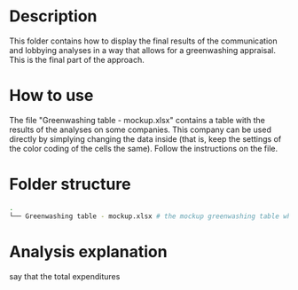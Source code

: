 # Description
This folder contains how to display the final results of the communication and lobbying analyses in a way that allows for a greenwashing appraisal. This is the final part of the approach.

# How to use
The file "Greenwashing table - mockup.xlsx" contains a table with the results of the analyses on some companies. This company can be used directly by simplying changing the data inside (that is, keep the settings of the color coding of the cells the same). Follow the instructions on the file.

# Folder structure
``` bash
.
└── Greenwashing table - mockup.xlsx # the mockup greenwashing table which can be direclty re-used
```

# Analysis explanation
say that the total expenditures